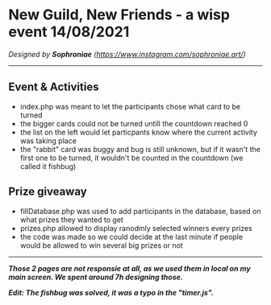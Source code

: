 # New Guild, New Friends - a wisp event 14/08/2021
*Designed by **Sophroniae** (https://www.instagram.com/sophroniae.art/)*

---

## Event & Activities 
- index.php was meant to let the participants chose what card to be turned
- the bigger cards could not be turned untill the countdown reached 0
- the list on the left would let particpants know where the current activity was taking place
- the "rabbit" card was buggy and bug is still unknown, but if it wasn't the first one to be turned, it wouldn't be counted in the countdown (we called it fishbug)

## Prize giveaway
- fillDatabase.php was used to add participants in the database, based on what prizes they wanted to get
- prizes.php allowed to display ranodmly selected winners every prizes
- the code was made so we could decide at the last minute if people would be allowed to win several big prizes or not

---

***Those 2 pages are not responsie at all, as we used them in local on my main screen. We spent around 7h designing those.***

***Edit: The fishbug was solved, it was a typo in the "timer.js".***